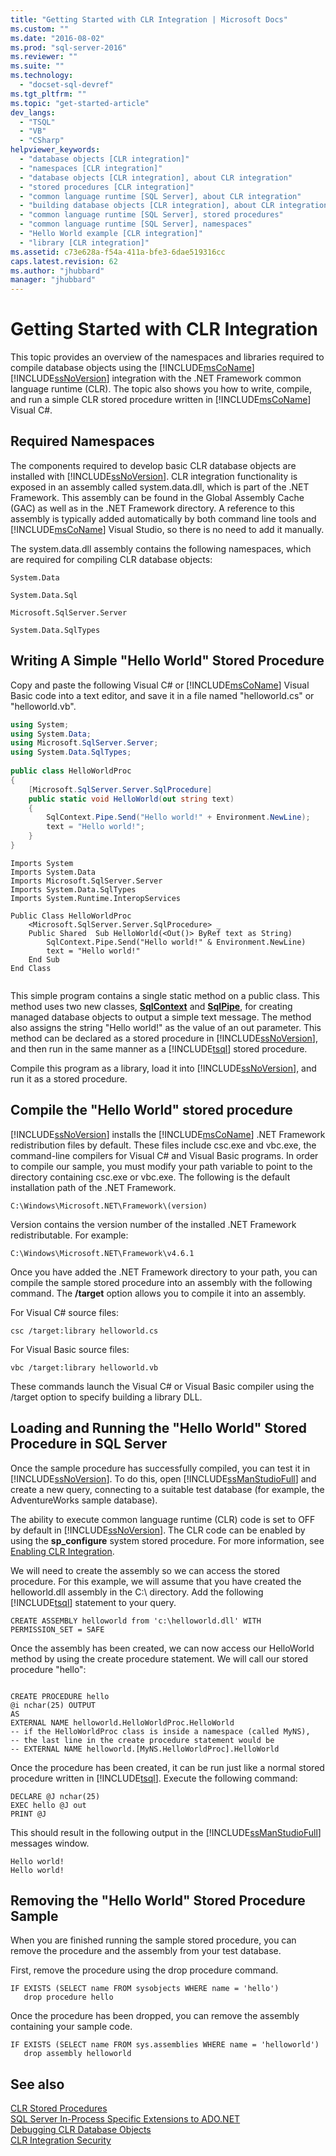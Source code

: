 ```yaml
---
title: "Getting Started with CLR Integration | Microsoft Docs"
ms.custom: ""
ms.date: "2016-08-02"
ms.prod: "sql-server-2016"
ms.reviewer: ""
ms.suite: ""
ms.technology: 
  - "docset-sql-devref"
ms.tgt_pltfrm: ""
ms.topic: "get-started-article"
dev_langs: 
  - "TSQL"
  - "VB"
  - "CSharp"
helpviewer_keywords: 
  - "database objects [CLR integration]"
  - "namespaces [CLR integration]"
  - "database objects [CLR integration], about CLR integration"
  - "stored procedures [CLR integration]"
  - "common language runtime [SQL Server], about CLR integration"
  - "building database objects [CLR integration], about CLR integration"
  - "common language runtime [SQL Server], stored procedures"
  - "common language runtime [SQL Server], namespaces"
  - "Hello World example [CLR integration]"
  - "library [CLR integration]"
ms.assetid: c73e628a-f54a-411a-bfe3-6dae519316cc
caps.latest.revision: 62
ms.author: "jhubbard"
manager: "jhubbard"
---
```

# Getting Started with CLR Integration
  This topic provides an overview of the namespaces and libraries required to compile database objects using the [!INCLUDE[msCoName](../../../advanced-analytics/r-services/tutorials/includes/msconame-md.md)] [!INCLUDE[ssNoVersion](../../../advanced-analytics/r-services/includes/ssnoversion-md.md)] integration with the .NET Framework common language runtime (CLR). The topic also shows you how to write, compile, and run a simple CLR stored procedure written in [!INCLUDE[msCoName](../../../advanced-analytics/r-services/tutorials/includes/msconame-md.md)] Visual C#.  
  
## Required Namespaces  
 The components required to develop basic CLR database objects are installed with [!INCLUDE[ssNoVersion](../../../advanced-analytics/r-services/includes/ssnoversion-md.md)]. CLR integration functionality is exposed in an assembly called system.data.dll, which is part of the .NET Framework. This assembly can be found in the Global Assembly Cache (GAC) as well as in the .NET Framework directory. A reference to this assembly is typically added automatically by both command line tools and [!INCLUDE[msCoName](../../../advanced-analytics/r-services/tutorials/includes/msconame-md.md)] Visual Studio, so there is no need to add it manually.  
  
 The system.data.dll assembly contains the following namespaces, which are required for compiling CLR database objects:  
  
 `System.Data`  
  
 `System.Data.Sql`  
  
 `Microsoft.SqlServer.Server`  
  
 `System.Data.SqlTypes`  
  
## Writing A Simple "Hello World" Stored Procedure  
 Copy and paste the following Visual C# or [!INCLUDE[msCoName](../../../advanced-analytics/r-services/tutorials/includes/msconame-md.md)] Visual Basic code into a text editor, and save it in a file named "helloworld.cs" or "helloworld.vb".  
  
```c#  
using System;  
using System.Data;  
using Microsoft.SqlServer.Server;  
using System.Data.SqlTypes;  
  
public class HelloWorldProc  
{  
    [Microsoft.SqlServer.Server.SqlProcedure]  
    public static void HelloWorld(out string text)  
    {  
        SqlContext.Pipe.Send("Hello world!" + Environment.NewLine);  
        text = "Hello world!";  
    }  
}  
```  
  
```vb#  
Imports System  
Imports System.Data  
Imports Microsoft.SqlServer.Server  
Imports System.Data.SqlTypes  
Imports System.Runtime.InteropServices  
  
Public Class HelloWorldProc  
    <Microsoft.SqlServer.Server.SqlProcedure> _   
    Public Shared  Sub HelloWorld(<Out()> ByRef text as String)  
        SqlContext.Pipe.Send("Hello world!" & Environment.NewLine)  
        text = "Hello world!"  
    End Sub  
End Class  
  
```  
  
 This simple program contains a single static method on a public class. This method uses two new classes, **[SqlContext](https://msdn.microsoft.com/library/microsoft.sqlserver.server.sqlcontext.aspx)** and **[SqlPipe](https://msdn.microsoft.com/library/microsoft.sqlserver.server.sqlpipe.aspx)**, for creating managed database objects to output a simple text message. The method also assigns the string "Hello world!" as the value of an out parameter. This method can be declared as a stored procedure in [!INCLUDE[ssNoVersion](../../../advanced-analytics/r-services/includes/ssnoversion-md.md)], and then run in the same manner as a [!INCLUDE[tsql](../../../advanced-analytics/r-services/includes/tsql-md.md)] stored procedure.  
  
 Compile this program as a library, load it into [!INCLUDE[ssNoVersion](../../../advanced-analytics/r-services/includes/ssnoversion-md.md)], and run it as a stored procedure.  
  
## Compile the "Hello World" stored procedure  
 [!INCLUDE[ssNoVersion](../../../advanced-analytics/r-services/includes/ssnoversion-md.md)] installs the [!INCLUDE[msCoName](../../../advanced-analytics/r-services/tutorials/includes/msconame-md.md)] .NET Framework redistribution files by default. These files include csc.exe and vbc.exe, the command-line compilers for Visual C# and Visual Basic programs. In order to compile our sample, you must modify your path variable to point to the directory containing csc.exe or vbc.exe. The following is the default installation path of the .NET Framework.  
  
```  
C:\Windows\Microsoft.NET\Framework\(version)  
```  
  
 Version contains the version number of the installed .NET Framework redistributable. For example:  
  
```  
C:\Windows\Microsoft.NET\Framework\v4.6.1  
```  
  
 Once you have added the .NET Framework directory to your path, you can compile the sample stored procedure into an assembly with the following command. The **/target** option allows you to compile it into an assembly.  
  
 For Visual C# source files:  
  
```  
csc /target:library helloworld.cs   
```  
  
 For Visual Basic source files:  
  
```  
vbc /target:library helloworld.vb  
```  
  
 These commands launch the Visual C# or Visual Basic compiler using the /target option to specify building a library DLL.  
  
## Loading and Running the "Hello World" Stored Procedure in SQL Server  
 Once the sample procedure has successfully compiled, you can test it in [!INCLUDE[ssNoVersion](../../../advanced-analytics/r-services/includes/ssnoversion-md.md)]. To do this, open [!INCLUDE[ssManStudioFull](../../../advanced-analytics/r-services/includes/ssmanstudiofull-md.md)] and create a new query, connecting to a suitable test database (for example, the AdventureWorks sample database).  
  
 The ability to execute common language runtime (CLR) code is set to OFF by default in [!INCLUDE[ssNoVersion](../../../advanced-analytics/r-services/includes/ssnoversion-md.md)]. The CLR code can be enabled by using the **sp_configure** system stored procedure. For more information, see [Enabling CLR Integration](../../../relational-databases/clr-integration/clr-integration-enabling.md).  
  
 We will need to create the assembly so we can access the stored procedure. For this example, we will assume that you have created the helloworld.dll assembly in the C:\ directory. Add the following [!INCLUDE[tsql](../../../advanced-analytics/r-services/includes/tsql-md.md)] statement to your query.  
  
```  
CREATE ASSEMBLY helloworld from 'c:\helloworld.dll' WITH PERMISSION_SET = SAFE  
```  
  
 Once the assembly has been created, we can now access our HelloWorld method by using the create procedure statement. We will call our stored procedure "hello":  
  
```  
  
CREATE PROCEDURE hello  
@i nchar(25) OUTPUT  
AS  
EXTERNAL NAME helloworld.HelloWorldProc.HelloWorld  
-- if the HelloWorldProc class is inside a namespace (called MyNS),  
-- the last line in the create procedure statement would be  
-- EXTERNAL NAME helloworld.[MyNS.HelloWorldProc].HelloWorld  
```  
  
 Once the procedure has been created, it can be run just like a normal stored procedure written in [!INCLUDE[tsql](../../../advanced-analytics/r-services/includes/tsql-md.md)]. Execute the following command:  
  
```  
DECLARE @J nchar(25)  
EXEC hello @J out  
PRINT @J  
```  
  
 This should result in the following output in the [!INCLUDE[ssManStudioFull](../../../advanced-analytics/r-services/includes/ssmanstudiofull-md.md)] messages window.  
  
```  
Hello world!  
Hello world!  
```  
  
## Removing the "Hello World" Stored Procedure Sample  
 When you are finished running the sample stored procedure, you can remove the procedure and the assembly from your test database.  
  
 First, remove the procedure using the drop procedure command.  
  
```  
IF EXISTS (SELECT name FROM sysobjects WHERE name = 'hello')  
   drop procedure hello  
```  
  
 Once the procedure has been dropped, you can remove the assembly containing your sample code.  
  
```  
IF EXISTS (SELECT name FROM sys.assemblies WHERE name = 'helloworld')  
   drop assembly helloworld  
```  
  
## See also  
 [CLR Stored Procedures](http://msdn.microsoft.com/library/bbdd51b2-a9b4-4916-ba6f-7957ac6c3f33)   
 [SQL Server In-Process Specific Extensions to ADO.NET](../../../relational-databases/clr-integration-data-access-in-process-ado-net/sql-server-in-process-specific-extensions-to-ado.net.md)   
 [Debugging CLR Database Objects](../../../relational-databases/clr-integration/debugging-clr-database-objects.md)   
 [CLR Integration Security](../../../relational-databases/clr-integration/security/clr-integration-security.md)  
  
  